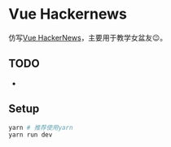 # Vue Hackernews

仿写[Vue HackerNews](https://vue-hn.now.sh)，主要用于教学女盆友😉。

## TODO

- 

## Setup

``` bash
yarn # 推荐使用yarn
yarn run dev
```

